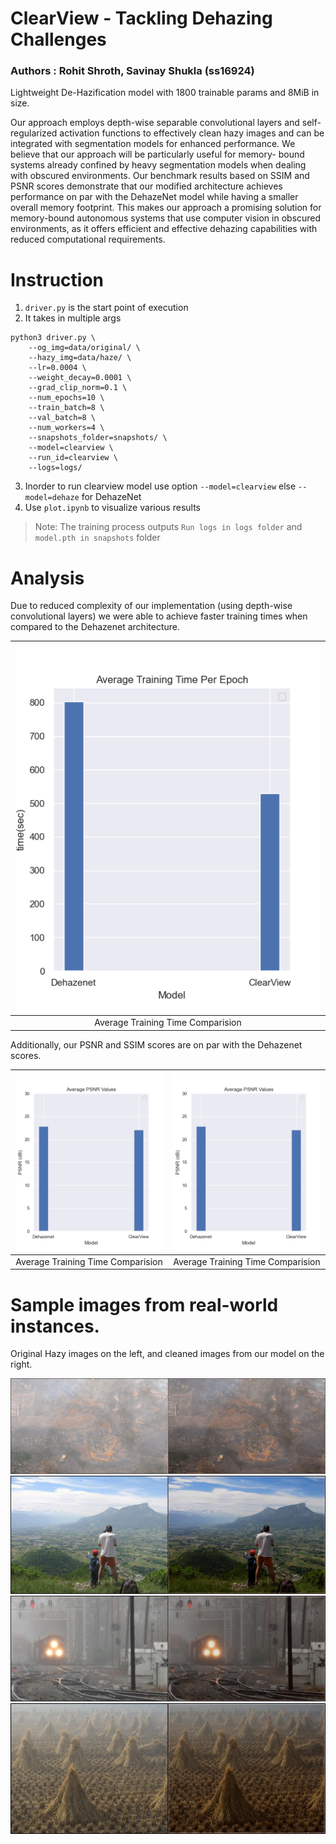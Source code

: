 # ClearView - Tackling Dehazing Challenges

### Authors : Rohit Shroth, Savinay Shukla (ss16924)

Lightweight De-Hazification model with 1800 trainable params and 8MiB in size.

Our approach employs depth-wise separable convolutional layers and self-regularized activation functions to effectively clean hazy images and can be integrated with segmentation models for enhanced performance. We believe that our approach will be particularly useful for memory-
bound systems already confined by heavy segmentation models when dealing with obscured environments. Our benchmark results based on SSIM and PSNR scores demonstrate that our modified architecture achieves performance on par with the DehazeNet model while having a smaller overall memory footprint. This makes our approach a promising solution for memory-bound autonomous systems that use computer vision in obscured environments, as it offers efficient and effective dehazing capabilities with reduced computational requirements.

# Instruction
1. `driver.py` is the start point of execution
2. It takes in multiple args
```
python3 driver.py \
    --og_img=data/original/ \
    --hazy_img=data/haze/ \
    --lr=0.0004 \
    --weight_decay=0.0001 \
    --grad_clip_norm=0.1 \
    --num_epochs=10 \
    --train_batch=8 \
    --val_batch=8 \
    --num_workers=4 \
    --snapshots_folder=snapshots/ \
    --model=clearview \
    --run_id=clearview \
    --logs=logs/
```
3. Inorder to run clearview model use option `--model=clearview` else `--model=dehaze` for DehazeNet
4. Use `plot.ipynb` to visualize various results

>Note: The training process outputs `Run logs in logs folder` and `model.pth in snapshots` folder

# Analysis

Due to reduced complexity of our implementation (using depth-wise convolutional layers) we were able to achieve faster training times when compared to the Dehazenet architecture.

| ![Alt text](plots/avg_training_time.png) | 
|:--:| 
| Average Training Time Comparision |


Additionally, our PSNR and SSIM scores are on par with the Dehazenet scores.

| ![Alt text](plots/avg_psnr.png) | ![Alt text](plots/avg_psnr.png) | 
|:--:|:--:|
| Average Training Time Comparision | Average Training Time Comparision |

# Sample images from real-world instances.

Original Hazy images on the left, and cleaned images from our model on the right.

![Alt text](sample_results/sample1.JPG)
![Alt text](sample_results/sample2.JPG)
![Alt text](sample_results/sample3.JPG)
![Alt text](sample_results/sample4.JPG)